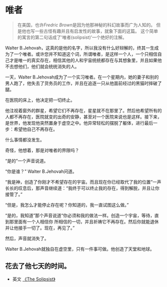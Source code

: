 唯者
=====

> 在美国，也许*Fredric Brown*是因为他那神秘的科幻故事而广为人知的。
> 但是他也写一些古怪有趣并且有启发性的故事，就象下面的这篇。
> 这个简单的寓言的第二句话成了’唯者(solipsist)’一个绝好的注解。

Walter B.Jehovah，这真的是他的名字，所以我没有什么好辩解的，终其一生成为了一个唯者。或许您并不知道这个词，所谓唯者，是这样一个人，一个只相信自己才是唯一的真实存在，相信其他的人和宇宙统统都存在与其想象里，并且如果他不去想他们，他们就会统统消失的人。

一天，Walter B.Jehovah成为了一个实习唯者。在一个星期内，她的妻子和别的男人跑了，他失去了货务员的工作，并且在追逐一只从他面前经过的黑猫时摔破了腿。

在医院的床上，他决定把一切终止。

他注视着窗外的群星，希望它们不再存在，星星就不在那里了。然后他希望所有的人都不再存在，医院就变的出奇的安静，甚至对一个医院来说也是这样。接下来，是世界，他发现他突然置身于虚空之中。他异常轻松的摆脱了躯体，进行最后一步：希望他自己不再存在。

什么事情都没发生。

奇怪，他想着，那是对唯者的界限吗？

“是的”一个声音说道。

“你是谁？” Walter B.Jehovah问道。

“我是神，创造了你刚才不希望存在的宇宙。而且现在你已经取代了我的位置”一声长长的叹息后，那声音继续道：“我终于可以终止我的存在，得到解脱，并且让你接管了。”

“但是，我怎么才能停止存在呢？你知道的，我一直试图这么做。”

“是的，我知道”那个声音说道“你必须和我的做法一样。创造一个宇宙，等待，直到那里面有一个人相信你
所相信的一切，并且祈祷它不再存在。然后你就能退休并让他接手一切了。现在，再见了。”

然后，声音就消失了。

Walter B.Jehovah就独自在虚空里，只有一件事可做。他创造了天堂和地球。

花去了他七天的时间。
------------------------------------------------------------
* 英文 [《The Solipsist》](e_03_the_solipsist.md)


